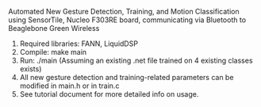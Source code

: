 Automated New Gesture Detection, Training, and Motion Classification using SensorTile, Nucleo F303RE board, communicating via Bluetooth to Beaglebone Green Wireless

1. Required libraries: FANN, LiquidDSP
2. Compile: make main
3. Run: ./main (Assuming an existing .net file trained on 4 existing classes exists)
4. All new gesture detection and training-related parameters can be modified in main.h or in train.c
5. See tutorial document for more detailed info on usage.
